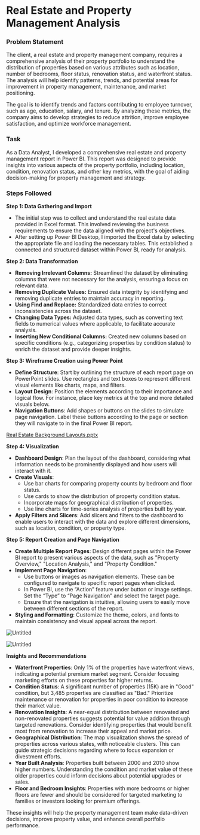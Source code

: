 # Real Estate and Property Management Analysis

### Problem Statement

The client, a real estate and property management company, requires a comprehensive analysis of their property portfolio to understand the distribution of properties based on various attributes such as location, number of bedrooms, floor status, renovation status, and waterfront status. The analysis will help identify patterns, trends, and potential areas for improvement in property management, maintenance, and market positioning.

The goal is to identify trends and factors contributing to employee turnover, such as age, education, salary, and tenure. By analyzing these metrics, the company aims to develop strategies to reduce attrition, improve employee satisfaction, and optimize workforce management.

### Task

As a Data Analyst, I developed a comprehensive real estate and property management report in Power BI. This report was designed to provide insights into various aspects of the property portfolio, including location, condition, renovation status, and other key metrics, with the goal of aiding decision-making for property management and strategy.

### Steps Followed

**Step 1: Data  Gathering and Import**

- The initial step was to collect and understand the real estate data provided in Excel format. This involved reviewing the business requirements to ensure the data aligned with the project's objectives.
- After setting up Power BI Desktop, I imported the Excel data by selecting the appropriate file and loading the necessary tables. This established a connected and structured dataset within Power BI, ready for analysis.

**Step 2: Data Transformation**

- **Removing Irrelevant Columns:** Streamlined the dataset by eliminating columns that were not necessary for the analysis, ensuring a focus on relevant data.
- **Removing Duplicate Values:** Ensured data integrity by identifying and removing duplicate entries to maintain accuracy in reporting.
- **Using Find and Replace:** Standardized data entries to correct inconsistencies across the dataset.
- **Changing Data Types:** Adjusted data types, such as converting text fields to numerical values where applicable, to facilitate accurate analysis.
- **Inserting New Conditional Columns:** Created new columns based on specific conditions (e.g., categorizing properties by condition status) to enrich the dataset and provide deeper insights.

**Step 3: Wireframe Creation using Power Point**

- **Define Structure**: Start by outlining the structure of each report page on PowerPoint slides. Use rectangles and text boxes to represent different visual elements like charts, maps, and filters.
- **Layout Design**: Position the elements according to their importance and logical flow. For instance, place key metrics at the top and more detailed visuals below.
- **Navigation Buttons**: Add shapes or buttons on the slides to simulate page navigation. Label these buttons according to the page or section they will navigate to in the final Power BI report.

[Real Estate Background Layouts.pptx](https://prod-files-secure.s3.us-west-2.amazonaws.com/0391df94-4734-4849-a107-fd90a40b7b76/23570d81-a69f-4ac6-85bc-295eab67d345/Real_Estate_Background_Layouts.pptx)

**Step 4: Visualization**

- **Dashboard Design**: Plan the layout of the dashboard, considering what information needs to be prominently displayed and how users will interact with it.
- **Create Visuals**:
    - Use bar charts for comparing property counts by bedroom and floor status.
    - Use cards to show the distribution of property condition status.
    - Incorporate maps for geographical distribution of properties.
    - Use line charts for time-series analysis of properties built by year.
- **Apply Filters and Slicers**: Add slicers and filters to the dashboard to enable users to interact with the data and explore different dimensions, such as location, condition, or property type.

**Step 5: Report Creation and Page Navigation**

- **Create Multiple Report Pages**: Design different pages within the Power BI report to present various aspects of the data, such as "Property Overview," "Location Analysis," and "Property Condition."
- **Implement Page Navigation**:
    - Use buttons or images as navigation elements. These can be configured to navigate to specific report pages when clicked.
    - In Power BI, use the “Action” feature under button or image settings. Set the “Type” to “Page Navigation” and select the target page.
    - Ensure that the navigation is intuitive, allowing users to easily move between different sections of the report.
- **Styling and Formatting**: Customize the theme, colors, and fonts to maintain consistency and visual appeal across the report.

![Untitled](https://prod-files-secure.s3.us-west-2.amazonaws.com/0391df94-4734-4849-a107-fd90a40b7b76/e5d6ffe8-1394-4f95-976f-4c2ff13e2c48/Untitled.png)

![Untitled](https://prod-files-secure.s3.us-west-2.amazonaws.com/0391df94-4734-4849-a107-fd90a40b7b76/6b3d6900-19eb-4272-aeeb-086b1285310b/Untitled.png)

**Insights and Recommendations**

- **Waterfront Properties**: Only 1% of the properties have waterfront views, indicating a potential premium market segment. Consider focusing marketing efforts on these properties for higher returns.
- **Condition Status**: A significant number of properties (15K) are in "Good" condition, but 3,485 properties are classified as "Bad." Prioritize maintenance or renovation for properties in poor condition to increase their market value.
- **Renovation Insights**: A near-equal distribution between renovated and non-renovated properties suggests potential for value addition through targeted renovations. Consider identifying properties that would benefit most from renovation to increase their appeal and market price.
- **Geographical Distribution**: The map visualization shows the spread of properties across various states, with noticeable clusters. This can guide strategic decisions regarding where to focus expansion or divestment efforts.
- **Year Built Analysis**: Properties built between 2000 and 2010 show higher numbers. Understanding the condition and market value of these older properties could inform decisions about potential upgrades or sales.
- **Floor and Bedroom Insights**: Properties with more bedrooms or higher floors are fewer and should be considered for targeted marketing to families or investors looking for premium offerings.

These insights will help the property management team make data-driven decisions, improve property value, and enhance overall portfolio performance.
